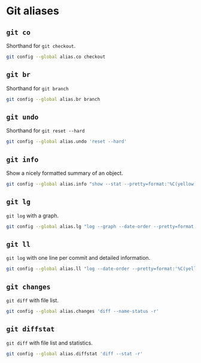 # Git aliases

## `git co`

Shorthand for `git checkout`.

```sh
git config --global alias.co checkout
```

## `git br`

Shorthand for `git branch`

```sh
git config --global alias.br branch
```

## `git undo`

Shorthand for `git reset --hard`

```sh
git config --global alias.undo 'reset --hard'
```

## `git info`

Show a nicely formatted summary of an object.

```sh
git config --global alias.info "show --stat --pretty=format:'%C(yellow)%H%Cblue%d%n%Creset%s%n%Cgreen%cr %C(cyan)by %Cred%cn%Creset%n%-b%n%n'"
```

## `git lg`

`git log` with a graph.

```sh
git config --global alias.lg "log --graph --date-order --pretty=format:'%C(yellow)%h%Creset %s %Cblue%d%Creset'"
```

## `git ll`

`git log` with one line per commit and detailed information.

```sh
git config --global alias.ll "log --date-order --pretty=format:'%C(yellow)%h %C(cyan)[%Cgreen%cr%C(cyan) by %Cred%cn%C(cyan)]%Creset %s %Cblue%d%Creset'"
```

## `git changes`

`git diff` with file list.

```sh
git config --global alias.changes 'diff --name-status -r'
```

## `git diffstat`

`git diff` with file list and statistics.

```sh
git config --global alias.diffstat 'diff --stat -r'
```